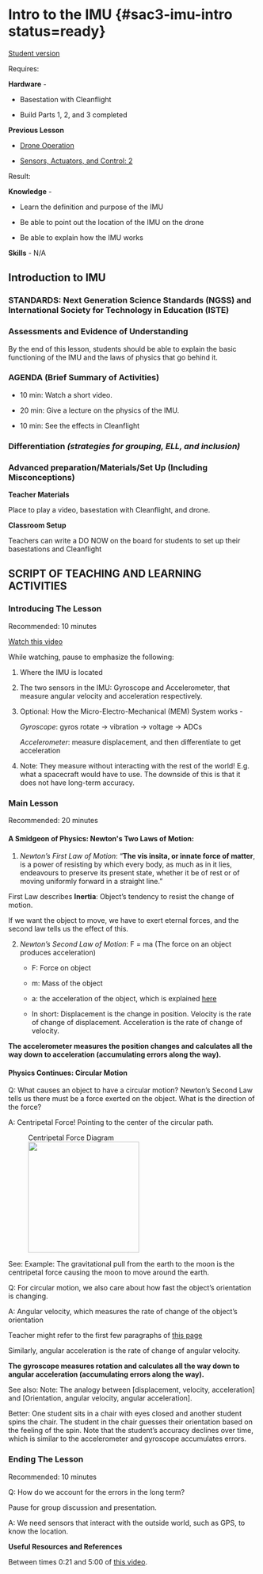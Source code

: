 # Intro to the IMU {#sac3-imu-intro status=ready}

[Student version](+duckiesky_high_school_student#sac3-imu-intro)

<div class='requirements' markdown='1'>

Requires:

**Hardware** -

- Basestation with Cleanflight 

- Build Parts 1, 2, and 3 completed

**Previous Lesson** 

- [Drone Operation](#introduction-operation-sensors)

- [Sensors, Actuators, and Control: 2](#sac2)

Result:

**Knowledge** -

- Learn the definition and purpose of the IMU

- Be able to point out the location of the IMU on the drone

- Be able to explain how the IMU works

**Skills** - N/A

</div>

## Introduction to IMU


### STANDARDS: Next Generation Science Standards (NGSS) and International Society for Technology in Education (ISTE)



### Assessments and Evidence of Understanding

By the end of this lesson, students should be able to explain the basic functioning of the IMU and the laws of physics that go behind it.


### AGENDA (Brief Summary of Activities)

- 10 min: Watch a short video.

- 20 min: Give a lecture on the physics of the IMU.

- 10 min: See the effects in Cleanflight


### Differentiation _(strategies for grouping, ELL, and inclusion)_


### Advanced preparation/Materials/Set Up (Including Misconceptions)

**Teacher Materials**

Place to play a video, basestation with Cleanflight, and drone.

**Classroom Setup**

Teachers can write a DO NOW on the board for students to set up their basestations and Cleanflight


## SCRIPT OF TEACHING AND LEARNING ACTIVITIES


### Introducing The Lesson

Recommended: 10 minutes

[Watch this video](https://youtu.be/DSypZP3R0sQ)

While watching, pause to emphasize the following:

1. Where the IMU is located

2. The two sensors in the IMU: Gyroscope and Accelerometer, that measure angular velocity and acceleration respectively.

3. Optional: How the Micro-Electro-Mechanical (MEM) System works -

    _Gyroscope_: gyros rotate -> vibration -> voltage -> ADCs

    _Accelerometer_: measure displacement, and then differentiate to get acceleration

4. Note: They measure without interacting with the rest of the world! E.g. what a spacecraft would have to use. The downside of this is that it does not have long-term accuracy.


### Main Lesson

Recommended: 20 minutes

#### **A Smidgeon of Physics: Newton's Two Laws of Motion:**

1. _Newton’s First Law of Motion_: “**The vis insita, or innate force of matter**, is a power of resisting by which every body, as much as in it lies, endeavours to preserve its present state, whether it be of rest or of moving uniformly forward in a straight line.”

First Law describes **Inertia**: Object’s tendency to resist the change of motion.

If we want the object to move, we have to exert eternal forces, and the second law tells us the effect of this.

2. _Newton’s Second Law of Motion_: F = ma (The force on an object produces acceleration)

    - F: Force on object

    - m: Mass of the object

    - a: the acceleration of the object, which is explained [here](https://www.grc.nasa.gov/WWW/K-12/airplane/disvelac.html)

    - In short: Displacement is the change in position. Velocity is the rate of change of displacement. Acceleration is the rate of change of velocity.

**The accelerometer measures the position changes and calculates all the way down to acceleration (accumulating errors along the way).**

#### **Physics Continues: Circular Motion**

Q: What causes an object to have a circular motion? Newton’s Second Law tells us there must be a force exerted on the object. What is the direction of the force?

A: Centripetal Force! Pointing to the center of the circular path.

<figure>
    <figcaption>Centripetal Force Diagram</figcaption>
    <img style='width:16em' src="https://celestialobject.files.wordpress.com/2012/01/ascentri3.jpg"/>
</figure>

See: Example: The gravitational pull from the earth to the moon is the centripetal force causing the moon to move around the earth.

Q: For circular motion, we also care about how fast the object’s orientation is changing.

A: Angular velocity, which measures the rate of change of the object’s orientation

Teacher might refer to the first few paragraphs of [this page](https://xaktly.com/AngularVelocity.html
)

Similarly, angular acceleration is the rate of change of angular velocity.

**The gyroscope measures rotation and calculates all the way down to angular acceleration (accumulating errors along the way).**

See also: Note: The analogy between [displacement, velocity, acceleration] and [Orientation, angular velocity, angular acceleration].

Better: One student sits in a chair with eyes closed and another student spins the chair. The student in the chair guesses their orientation based on the feeling of the spin. Note that the student’s accuracy declines over time, which is similar to the accelerometer and gyroscope accumulates errors.


### Ending The Lesson

Recommended: 10 minutes

Q: How do we account for the errors in the long term?

Pause for group discussion and presentation.

A: We need sensors that interact with the outside world, such as GPS, to know the location.

**Useful Resources and References**

Between times 0:21 and 5:00 of [this video](https://www.youtube.com/watch?v=whSw42XddsU).
